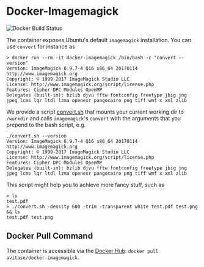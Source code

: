 # Docker-Imagemagick
![Docker Build Status](https://img.shields.io/docker/build/avitase/docker-imagemagick.svg)

The container exposes Ubuntu's default `imagemagick` installation. 
You can use `convert` for instance as
```
> docker run --rm -it docker-imagemagick /bin/bash -c "convert --version"
Version: ImageMagick 6.9.7-4 Q16 x86_64 20170114 http://www.imagemagick.org
Copyright: © 1999-2017 ImageMagick Studio LLC
License: http://www.imagemagick.org/script/license.php
Features: Cipher DPC Modules OpenMP
Delegates (built-in): bzlib djvu fftw fontconfig freetype jbig jng jpeg lcms lqr ltdl lzma openexr pangocairo png tiff wmf x xml zlib
```

We provide a script [convert.sh](convert.sh) that mounts your current working dir to `/workdir` and calls `imagemagick`'s `convert` with the arguments that you prepend to the bash script, e.g.
```
./convert.sh --version
Version: ImageMagick 6.9.7-4 Q16 x86_64 20170114 http://www.imagemagick.org
Copyright: © 1999-2017 ImageMagick Studio LLC
License: http://www.imagemagick.org/script/license.php
Features: Cipher DPC Modules OpenMP
Delegates (built-in): bzlib djvu fftw fontconfig freetype jbig jng jpeg lcms lqr ltdl lzma openexr pangocairo png tiff wmf x xml zlib
```

This script might help you to achieve more fancy stuff, such as
```
> ls
test.pdf
> ./convert.sh -density 600 -trim -transparent white test.pdf test.png && ls
test.pdf test.png
```

## Docker Pull Command
The container is accessible via the [Docker Hub](https://hub.docker.com/r/avitase/docker-imagemagick/): `docker pull avitase/docker-imagemagick`.
